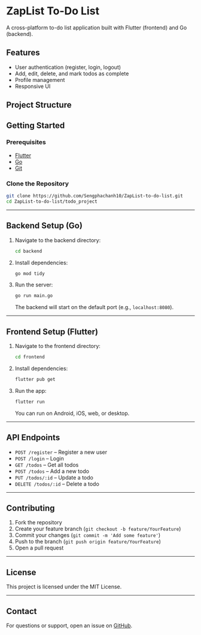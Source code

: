 # ZapList To-Do List

A cross-platform to-do list application built with Flutter (frontend) and Go (backend).

## Features

- User authentication (register, login, logout)
- Add, edit, delete, and mark todos as complete
- Profile management
- Responsive UI

## Project Structure

## Getting Started

### Prerequisites

- [Flutter](https://flutter.dev/docs/get-started/install)
- [Go](https://go.dev/doc/install)
- [Git](https://git-scm.com/)

### Clone the Repository

```sh
git clone https://github.com/Sengphachanh10/ZapList-to-do-list.git
cd ZapList-to-do-list/todo_project
```

---

## Backend Setup (Go)

1. Navigate to the backend directory:
   ```sh
   cd backend
   ```
2. Install dependencies:
   ```sh
   go mod tidy
   ```
3. Run the server:
   ```sh
   go run main.go
   ```
   The backend will start on the default port (e.g., `localhost:8080`).

---

## Frontend Setup (Flutter)

1. Navigate to the frontend directory:
   ```sh
   cd frontend
   ```
2. Install dependencies:
   ```sh
   flutter pub get
   ```
3. Run the app:
   ```sh
   flutter run
   ```
   You can run on Android, iOS, web, or desktop.

---

## API Endpoints

- `POST /register` – Register a new user
- `POST /login` – Login
- `GET /todos` – Get all todos
- `POST /todos` – Add a new todo
- `PUT /todos/:id` – Update a todo
- `DELETE /todos/:id` – Delete a todo

---

## Contributing

1. Fork the repository
2. Create your feature branch (`git checkout -b feature/YourFeature`)
3. Commit your changes (`git commit -m 'Add some feature'`)
4. Push to the branch (`git push origin feature/YourFeature`)
5. Open a pull request

---

## License

This project is licensed under the MIT License.

---

## Contact

For questions or support, open an issue on [GitHub](https://github.com/Sengphachanh10/ZapList-to-do-list/issues).
